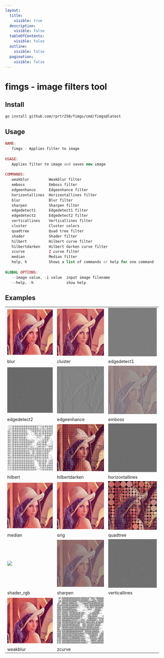 ```yaml
---
layout:
  title:
    visible: true
  description:
    visible: false
  tableOfContents:
    visible: false
  outline:
    visible: false
  pagination:
    visible: false
---
```


# fimgs - image filters tool

## Install

```bash
go install github.com/rprtr258/fimgs/cmd/fimgs@latest
```

## Usage

```php
NAME:
   fimgs - Applies filter to image

USAGE:
   Applies filter to image and saves new image

COMMANDS:
   weakblur         Weakblur filter
   emboss           Emboss filter
   edgeenhance      Edgeenhance filter
   horizontallines  Horizontallines filter
   blur             Blur filter
   sharpen          Sharpen filter
   edgedetect1      Edgedetect1 filter
   edgedetect2      Edgedetect2 filter
   verticallines    Verticallines filter
   cluster          Cluster colors
   quadtree         Quad tree filter
   shader           Shader filter
   hilbert          Hilbert curve filter
   hilbertdarken    Hilbert darken curve filter
   zcurve           Z curve filter
   median           Median filter
   help, h          Shows a list of commands or help for one command

GLOBAL OPTIONS:
   --image value, -i value  input image filename
   --help, -h               show help

```

## Examples

|                                 |                                   |                                     |
| ------------------------------- | --------------------------------- | ----------------------------------- |
| ![](img/static/blur.png)        | ![](img/static/cluster.png)       | ![](img/static/edgedetect1.png)     |
| blur                            | cluster                           | edgedetect1                         |
| ![](img/static/edgedetect2.png) | ![](img/static/edgeenhance.png)   | ![](img/static/emboss.png)          |
| edgedetect2                     | edgeenhance                       | emboss                              |
| ![](img/static/hilbert.png)     | ![](img/static/hilbertdarken.png) | ![](img/static/horizontallines.png) |
| hilbert                         | hilbertdarken                     | horizontallines                     |
| ![](img/static/median.png)      | ![](img/static/orig.png)          | ![](img/static/quadtree.png)        |
| median                          | orig                              | quadtree                            |
| ![](img/static/shader\_rgb.png) | ![](img/static/sharpen.png)       | ![](img/static/verticallines.png)   |
| shader\_rgb                     | sharpen                           | verticallines                       |
| ![](img/static/weakblur.png)    | ![](img/static/zcurve.png)        |                                     |
| weakblur                        | zcurve                            |                                     |
